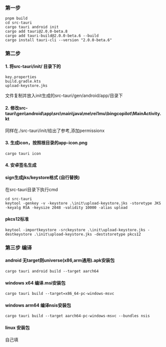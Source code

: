### 第一步
```pnpm i
pnpm build
cd src-tauri
cargo tauri android init
cargo add tauri@2.0.0-beta.8
cargo add tauri-build@2.0.0-beta.6 --build
cargo install tauri-cli --version "2.0.0-beta.6"
```

### 第二步
#### 1. 将src-tauri/init/ 目录下的
```
key.properties
build.gradle.kts
upload-keystore.jks
```
文件复制并放入init生成的src-tauri/gen/android/app/目录下
#### 2. 修改src-tauri\gen\android\app\src\main\java\me\rei1mu\bingcopilot\MainActivity.kt
同样在./src-tauri/init/给出了参考,添加permissionx



#### 3. 生成icon，按照根目录的app-icon.png

```
cargo tauri icon
```



#### 4. 安卓签名生成
#### sign生成jks/keystore格式 (自行替换)
在src-tauri目录下执行cmd
```
cd src-tauri
keytool -genkey -v -keystore .\init\upload-keystore.jks -storetype JKS -keyalg RSA -keysize 2048 -validity 10000 -alias upload
```

#### pkcs12标准
```
keytool -importkeystore -srckeystore .\init\upload-keystore.jks -destkeystore .\init\upload-keystore.jks -deststoretype pkcs12
```





### 第三步 编译
#### android 无target则universe(x86,arm通用).apk安装包
```
cargo tauri android build --target aarch64
```

#### windows x64 编译.msi安装包
```
cargo tauri build --target=x86_64-pc-windows-msvc
```

#### windows arm64 编译nsis安装包
```
cargo tauri build --target aarch64-pc-windows-msvc --bundles nsis
```

#### linux 安装包
自己填
